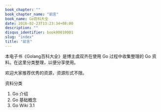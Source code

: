 ```yaml
---
book_chapter: ""
book_chapter_name: "前言"
book_name: Go百科大全
date: 2016-02-23T13:23:34+08:00
description: ""
disqus_identifier: book00010001
slug: "index"
title: "前言"
---
```


本电子书《Golang百科大全》是博主虞双齐在使用 Go 过程中收集整理的 Go 资料。在这里分类整理，以便分享使用。

欢迎大家推荐优秀的资源，资源形式不限。


资料分类

1. 	Go 介绍
2.  Go 基础概念
3.  Go Wiki
	3.1 
